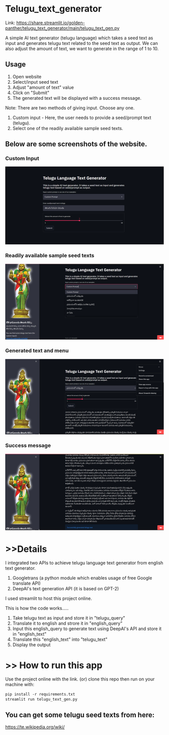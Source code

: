 # Telugu_text_generator

Link: https://share.streamlit.io/golden-panther/telugu_text_generator/main/telugu_text_gen.py

A simple AI text generator (telugu language) which takes a seed text as input and generates telugu text related to the seed text as output. We can also adjust the amount of text, we want to generate in the range of 1 to 10.

## Usage
1. Open website
2. Select/input seed text
3. Adjust "amount of text" value
4. Click on "Submit"
5. The generated text will be displayed with a success message.

Note: There are two methods of giving input. Choose any one.
  1. Custom input - Here, the user needs to provide a seed/prompt text (telugu).
  2. Select one of the readily available sample seed texts.

## Below are some screenshots of the website.

### Custom Input
![alt text](https://github.com/golden-panther/Telugu_text_generator/blob/main/CustomInputPic.png)

### Readily available sample seed texts
![alt text](https://github.com/golden-panther/Telugu_text_generator/blob/main/SampleSeedPic.jpg)

### Generated text and menu
![alt text](https://github.com/golden-panther/Telugu_text_generator/blob/main/MenuPic.jpg)

### Success message
![alt text](https://github.com/golden-panther/Telugu_text_generator/blob/main/SuccessPic.jpg)

# >>Details

I integrated two APIs to achieve telugu language text generator from english text generator.
  1. Googletrans (a python module which enables usage of free Google translate API)
  2. DeepAI's text generation API (it is based on GPT-2)

I used streamlit to host this project online.

This is how the code works.....
  1. Take telugu text as input and store it in "telugu_query"
  2. Translate it to english and strore it in "english_query"
  3. Input this english_query to generate text using DeepAI's API and store it in "english_text"
  4. Translate this "english_text" into "telugu_text"
  5. Display the output

# >> How to run this app
Use the project online with the link.
(or)
clone this repo then run on your machine with:
```
pip install -r requirements.txt
streamlit run telugu_text_gen.py
```

## You can get some telugu seed texts from here: 
https://te.wikipedia.org/wiki/

